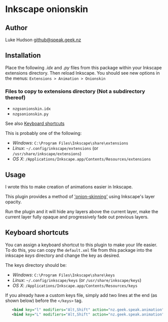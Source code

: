 # Inkscape onionskin

## Author
Luke Hudson <github@speak.geek.nz>

## Installation

Place the following *.idx* and *.py* files from this package within your Inkscape extensions directory.
Then reload Inkscape. You should see new options in the menus: `Extensions > Animation > Onionskin`
### Files to copy to extensions directory (**Not** a subdirectory thereof)
- `nzgsonionskin.idx`
- `nzgsonionskin.py`

See also [Keyboard shortcuts](#user-content-keyboard-shortcuts)

This is probably one of the following:
- *Windows*: `C:\Program Files\Inkscape\share\extensions`
- *Linux*: `~/.config/inkscape/extensions` (or `/usr/share/inkscape/extensions`)
- *OS X*: `/Applications/Inkscape.app/Contents/Resources/extensions`

## Usage
I wrote this to make creation of animations easier in Inkscape.

This plugin provides a method of ['onion-skinning'](http://en.wikipedia.org/wiki/Onion_skinning) using Inkscape's layer opacity.

Run the plugin and it will hide any layers above the current layer, make the current layer fully opaque and progressively fade out previous layers.

## Keyboard shortcuts

You can assign a keyboard shortcut to this plugin to make your life easier.
To do this, you can copy the `default.xml` file from this package into the inkscape *keys* directory and change the key as desired.

The keys directory should be:

- *Windows*: `C:\Program Files\Inkscape\share\keys`
- *Linux*: `~/.config/inkscape/keys` (or `/usr/share/inkscape/keys`)
- *OS X*: `/Applications/Inkscape.app/Contents/Resources/keys`

If you already have a custom keys file, simply add two lines at the end (as shown below) before the `</keys>` tag.


~~~xml
   <bind key="l" modifiers="Alt,Shift" action="nz.geek.speak.animation" display="true"/>
   <bind key="L" modifiers="Alt,Shift" action="nz.geek.speak.animation" />
~~~

